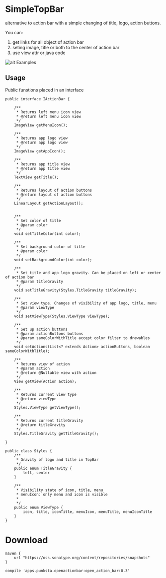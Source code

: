 # SimpleTopBar
alternative to action bar with a simple changing of title, logo, action buttons.

You can:
1. get links for all object of action bar
2. seting image, title or both to the center of action bar
3. use view attr or java code

![alt Examples](https://github.com/punksta/simple_top_bar/blob/master/example.png "examples")

## Usage
Public funstions placed in an interface
```
public interface IActionBar {

    /**
     * Returns left menu icon view
     * @return left menu icon view
     */
    ImageView getMenuIcon();

    /**
     * Returns app logo view
     * @return app logo view
     */
    ImageView getAppIcon();

    /**
     * Returns app title view
     * @return app title view
     */
    TextView getTitle();

    /**
     * Returns layout of action buttons
     * @return layout of action buttons
     */
    LinearLayout getActionLayout();


    /**
     * Set color of title
     * @param color
     */
    void setTitleColor(int color);

    /**
     * Set background color of title
     * @param color
     */
    void setBackgroundColor(int color);

    /**
     * Set title and app logo gravity. Can be placed on left or center of action bar
     * @param titleGravity
     */
    void setTitleGravity(Styles.TitleGravity titleGravity);

    /**
     * Set view type. Changes of visibility of app logo, title, menu
     * @param viewType
     */
    void setViewType(Styles.ViewType viewType);

    /**
     * Set up action buttons
     * @param actionButtons buttons
     * @param sameColorWithTitle accept color filter to drawables 
     */
    void setActions(List<? extends Action> actionButtons, boolean sameColorWithTitle);

    /**
     * Returns view of action
     * @param action
     * @return @Nullable view with action
     */
    View getView(Action action);

    /**
     * Returns current view type
     * @return viewType
     */
    Styles.ViewType getViewType();

    /**
     * Returns current titleGravity
     * @return titleGravity
     */
    Styles.TitleGravity getTitleGravity();

}
```

```
public class Styles {
    /**
     * Gravity of logo and title in TopBar
     */
    public enum TitleGravity {
        left, center
    }

    /**
     * Visibility state of icon, title, menu
     * menuIcon: only menu and icon is visible
     *
     */
    public enum ViewType {
        icon, title, iconTitle, menuIcon, menuTitle, menuIconTitle
    }
}
```

# Download
```
maven {
    url "https://oss.sonatype.org/content/repositories/snapshots"
}

compile 'apps.punksta.openactionbar:open_action_bar:0.3'
```

